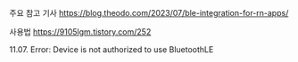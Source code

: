 주요 참고 기사
https://blog.theodo.com/2023/07/ble-integration-for-rn-apps/

사용법
https://9105lgm.tistory.com/252

11.07.
Error: Device is not authorized to use BluetoothLE